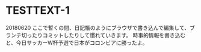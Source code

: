 # TESTTEXT-1

20180620
ここで暫くの間、日記帳のようにブラウザで書き込んで編集して、ブランチ切ったりコミットしたりして慣れていきます。
時事的情報を書き込むと、今日サッカーW杯予選で日本がコロンビアに勝ったよ。


